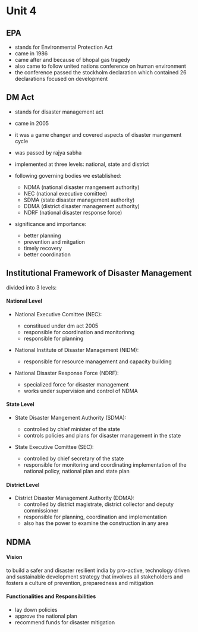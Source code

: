 # Unit 4

## EPA

- stands for Environmental Protection Act
- came in 1986
- came after and because of bhopal gas tragedy
- also came to follow united nations conference on human environment
- the conference passed the stockholm declaration which contained 26 declarations focused on development

## DM Act

- stands for disaster management act
- came in 2005
- it was a game changer and covered aspects of disaster mangement cycle
- was passed by rajya sabha
- implemented at three levels: national, state and district
- following governing bodies we established:
	- NDMA (national disaster mangement authority)
	- NEC (national executive comittee)
	- SDMA (state disaster management authority)
	- DDMA (district disaster management authority)
	- NDRF (national disaster response force)

- significance and importance:
	- better planning
	- prevention and mitgation
	- timely recovery
	- better coordination

## Institutional Framework of Disaster Management

divided into 3 levels:

#### National Level

- National Executive Comittee (NEC): 
	- constitued under dm act 2005
	- responsible for coordination and monitorinng
	- responsible for planning

- National Institute of Disaster Management (NIDM):
	- responsible for resource management and capacity building

- National Disaster Response Force (NDRF):
	- specialized force for disaster management
	- works under supervision and control of NDMA

#### State Level

- State Disaster Mangement Authority (SDMA):
	- controlled by chief minister of the state
	- controls policies and plans for disaster management in the state

- State Executive Comittee (SEC):
	- controlled by chief secretary of the state
	- responsible for monitoring and coordinating implementation of the national policy, national plan and state plan

#### District Level

- District Disaster Management Authority (DDMA):
	- controlled by district magistrate, district collector and deputy commissioner
	- responsible for planning, coordination and implementation
	- also has the power to examine the construction in any area

## NDMA

#### Vision

to build a safer and disaster resilient india by pro-active, technology driven and sustainable development strategy that involves all stakeholders and fosters a culture of prevention, preparedness and mitigation

#### Functionalities and Responsibilities

- lay down policies
- approve the national plan
- recommend funds for disaster mitigation

